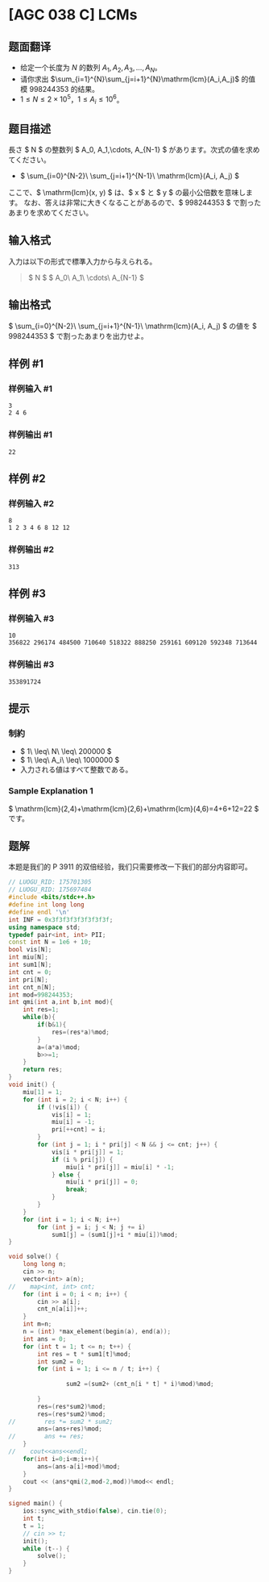 # [AGC 038 C] LCMs

## 题面翻译

- 给定一个长度为 $N$ 的数列 $A_1, A_2, A_3, \ldots, A_N$。
- 请你求出 $\sum_{i=1}^{N}\sum_{j=i+1}^{N}\mathrm{lcm}(A_i,A_j)$ 的值模 $998244353$ 的结果。
- $1 \leq N \leq 2 \times 10^5$，$1 \leq A_i \leq 10^6$。

## 题目描述

[problemUrl]: https://atcoder.jp/contests/agc038/tasks/agc038_c

長さ $ N $ の整数列 $ A_0, A_1,\cdots, A_{N-1} $ があります。次式の値を求めてください。

- $ \sum_{i=0}^{N-2}\ \sum_{j=i+1}^{N-1}\ \mathrm{lcm}(A_i, A_j) $

ここで、$ \mathrm{lcm}(x, y) $ は、$ x $ と $ y $ の最小公倍数を意味します。 なお、答えは非常に大きくなることがあるので、$ 998244353 $ で割ったあまりを求めてください。

## 输入格式

入力は以下の形式で標準入力から与えられる。

> $ N $ $ A_0\ A_1\ \cdots\ A_{N-1} $

## 输出格式

$ \sum_{i=0}^{N-2}\ \sum_{j=i+1}^{N-1}\ \mathrm{lcm}(A_i, A_j) $ の値を $ 998244353 $ で割ったあまりを出力せよ。

## 样例 #1

### 样例输入 #1

```
3
2 4 6
```

### 样例输出 #1

```
22
```

## 样例 #2

### 样例输入 #2

```
8
1 2 3 4 6 8 12 12
```

### 样例输出 #2

```
313
```

## 样例 #3

### 样例输入 #3

```
10
356822 296174 484500 710640 518322 888250 259161 609120 592348 713644
```

### 样例输出 #3

```
353891724
```

## 提示

### 制約

- $ 1\ \leq\ N\ \leq\ 200000 $
- $ 1\ \leq\ A_i\ \leq\ 1000000 $
- 入力される値はすべて整数である。

### Sample Explanation 1

$ \mathrm{lcm}(2,4)+\mathrm{lcm}(2,6)+\mathrm{lcm}(4,6)=4+6+12=22 $ です。

## 题解
本题是我们的 P 3911 的双倍经验，我们只需要修改一下我们的部分内容即可。
```cpp
// LUOGU_RID: 175701305
// LUOGU_RID: 175697484
#include <bits/stdc++.h>
#define int long long
#define endl '\n'
int INF = 0x3f3f3f3f3f3f3f3f;
using namespace std;
typedef pair<int, int> PII;
const int N = 1e6 + 10;
bool vis[N];
int miu[N];
int sum1[N];
int cnt = 0;
int pri[N];
int cnt_n[N];
int mod=998244353;
int qmi(int a,int b,int mod){
    int res=1;
    while(b){
        if(b&1){
            res=(res*a)%mod;
        }
        a=(a*a)%mod;
        b>>=1;
    }
    return res;
}
void init() {
    miu[1] = 1;
    for (int i = 2; i < N; i++) {
        if (!vis[i]) {
            vis[i] = 1;
            miu[i] = -1;
            pri[++cnt] = i;
        }
        for (int j = 1; i * pri[j] < N && j <= cnt; j++) {
            vis[i * pri[j]] = 1;
            if (i % pri[j]) {
                miu[i * pri[j]] = miu[i] * -1;
            } else {
                miu[i * pri[j]] = 0;
                break;
            }
        }
    }
    for (int i = 1; i < N; i++)
        for (int j = i; j < N; j += i)
            sum1[j] = (sum1[j]+i * miu[i])%mod;
}

void solve() {
    long long n;
    cin >> n;
    vector<int> a(n);
//    map<int, int> cnt;
    for (int i = 0; i < n; i++) {
        cin >> a[i];
        cnt_n[a[i]]++;
    }
    int m=n;
    n = (int) *max_element(begin(a), end(a));
    int ans = 0;
    for (int t = 1; t <= n; t++) {
        int res = t * sum1[t]%mod;
        int sum2 = 0;
        for (int i = 1; i <= n / t; i++) {
            
                sum2 =(sum2+ (cnt_n[i * t] * i)%mod)%mod;
            
        }
        res=(res*sum2)%mod;
        res=(res*sum2)%mod;
//        res *= sum2 * sum2;
        ans=(ans+res)%mod;
//        ans += res;
    }
//    cout<<ans<<endl;
    for(int i=0;i<m;i++){
        ans=(ans-a[i]+mod)%mod;
    }
    cout << (ans*qmi(2,mod-2,mod))%mod<< endl;
}

signed main() {
    ios::sync_with_stdio(false), cin.tie(0);
    int t;
    t = 1;
    // cin >> t;
    init();
    while (t--) {
        solve();
    }
}
```